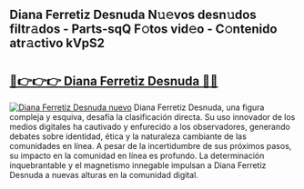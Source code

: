 ## Diana Ferretiz Desnuda N𝚞𝚎vos desn𝚞dos filtr𝚊dos - Parts-sqQ F𝚘tos vid𝚎o - C𝚘ntenido atr𝚊ctivo kVpS2

# <h2><a href="http://mb2e8yc.tromn.icu/?c=Diana+Ferretiz+Desnuda">🔗👉👉👉 Diana Ferretiz Desnuda 🔗🔗</a></h2>

[![Diana Ferretiz Desnuda nuevo](https://i.imgur.com/pEAQMta.gif)](http://mb2e8yc.tromn.icu/?c=Diana+Ferretiz+Desnuda)
Diana Ferretiz Desnuda, una figura compleja y esquiva, desafía la clasificación directa. Su uso innovador de los medios digitales ha cautivado y enfurecido a los observadores, generando debates sobre identidad, ética y la naturaleza cambiante de las comunidades en línea. A pesar de la incertidumbre de sus próximos pasos, su impacto en la comunidad en línea es profundo. La determinación inquebrantable y el magnetismo innegable impulsan a Diana Ferretiz Desnuda a nuevas alturas en la comunidad digital.

